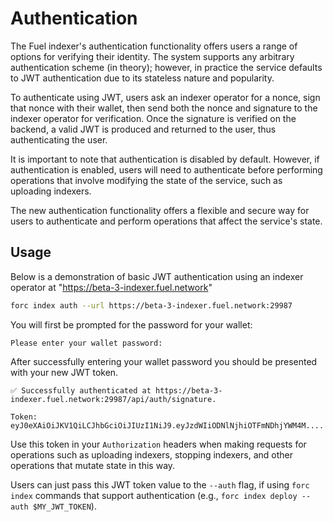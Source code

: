 # Authentication

The Fuel indexer's authentication functionality offers users a range of options for verifying their identity. The system supports any arbitrary authentication scheme (in theory); however, in practice the service defaults to JWT authentication due to its stateless nature and popularity.

To authenticate using JWT, users ask an indexer operator for a nonce, sign that nonce with their wallet, then send both the nonce and signature to the indexer operator for verification. Once the signature is verified on the backend, a valid JWT is produced and returned to the user, thus authenticating the user.

It is important to note that authentication is disabled by default. However, if authentication is enabled, users will need to authenticate before performing operations that involve modifying the state of the service, such as uploading indexers.

The new authentication functionality offers a flexible and secure way for users to authenticate and perform operations that affect the service's state.

## Usage

Below is a demonstration of basic JWT authentication using an indexer operator at "https://beta-3-indexer.fuel.network"

```bash
forc index auth --url https://beta-3-indexer.fuel.network:29987
```

You will first be prompted for the password for your wallet:

```text
Please enter your wallet password:
```

After successfully entering your wallet password you should be presented with your new JWT token.

```text
✅ Successfully authenticated at https://beta-3-indexer.fuel.network:29987/api/auth/signature.

Token: eyJ0eXAiOiJKV1QiLCJhbGciOiJIUzI1NiJ9.eyJzdWIiODNlNjhiOTFmNDhjYWM4M....
```

Use this token in your `Authorization` headers when making requests for operations such as uploading indexers, stopping indexers, and other operations that mutate state in this way.

Users can just pass this JWT token value to the `--auth` flag, if using `forc index` commands that support authentication (e.g., `forc index deploy --auth $MY_JWT_TOKEN`).
